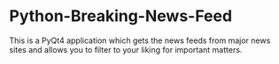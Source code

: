 Python-Breaking-News-Feed
=========================

This is a PyQt4 application which gets the news feeds from major news sites and allows you to filter to your liking for important matters.

